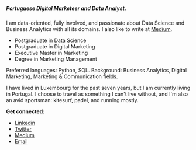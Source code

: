 ##### Portuguese Digital Marketeer and Data Analyst.
I am data-oriented, fully involved, and passionate about Data Science and Business Analytics with all its domains. I also like to write at [Medium](https://bit.ly/3gDC5Sp).

- Postgraduate in Data Science
- Postgraduate in Digital Marketing
- Executive Master in Marketing
- Degree in Marketing Management

Preferred languages: Python, SQL.
Background: Business Analytics, Digital Marketing, Marketing & Communication fields. 

I have lived in Luxembourg for the past seven years, but I am currently living in Portugal. 
I choose to travel as something I can't live without, and I'm also an avid sportsman: kitesurf, padel, and running mostly.

**Get connected:**

- [Linkedin](http://bit.ly/2ybRqYT)
- [Twitter](https://bit.ly/3gAwMTP)
- [Medium](https://bit.ly/3gDC5Sp)
- [Email](mailto:goncaloggomes@gmail.com)
